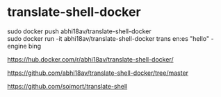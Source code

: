 # translate-shell-docker

sudo docker push abhi18av/translate-shell-docker                                                                           
sudo docker run -it abhi18av/translate-shell-docker trans en:es "hello" -engine bing   



https://hub.docker.com/r/abhi18av/translate-shell-docker/

https://github.com/abhi18av/translate-shell-docker/tree/master

https://github.com/soimort/translate-shell

